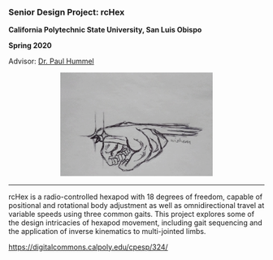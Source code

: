 ### Senior Design Project: rcHex

**California Polytechnic State University, San Luis Obispo**

**Spring 2020**

Advisor: [Dr. Paul Hummel](https://ee.calpoly.edu/faculty/phummel/)

<p align="center">
    <img src="bird.gif" alt="bird" title="bird" width=300px>
</p>

---

rcHex is a radio-controlled hexapod with 18 degrees of freedom, capable 
of positional and rotational body adjustment as well as omnidirectional 
travel at variable speeds using three common gaits. This project 
explores some of the design intricacies of hexapod movement, including 
gait sequencing and the application of inverse kinematics to 
multi-jointed limbs.

https://digitalcommons.calpoly.edu/cpesp/324/
